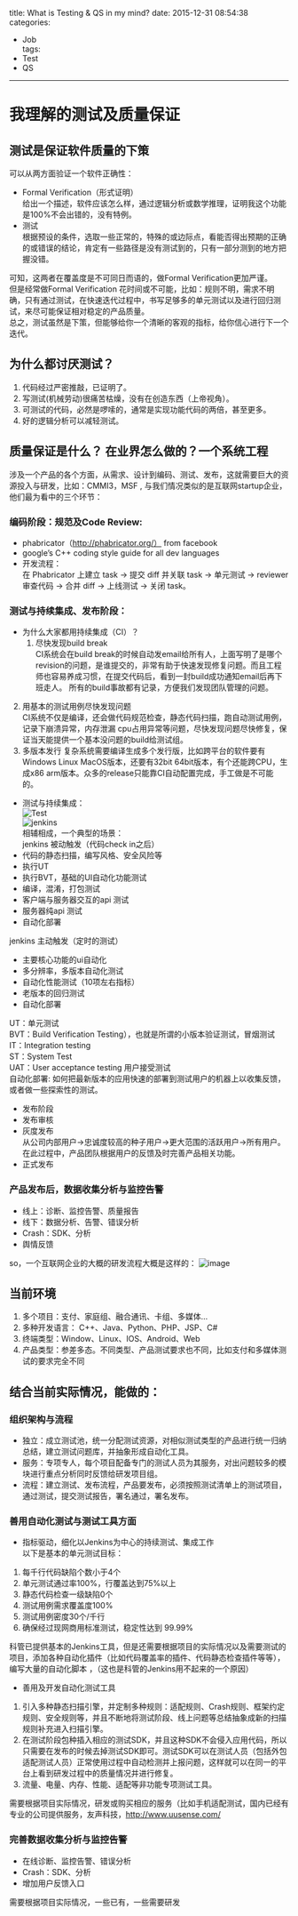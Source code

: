 title: What is Testing & QS in my mind?
date: 2015-12-31 08:54:38  
categories:  
- Job     
tags: 
- Test
- QS
---
<!-- toc -->

# 我理解的测试及质量保证
## 测试是保证软件质量的下策
可以从两方面验证一个软件正确性：
- Formal Verification（形式证明）  
给出一个描述，软件应该怎么样，通过逻辑分析或数学推理，证明我这个功能是100%不会出错的，没有特例。
- 测试  
根据预设的条件，选取一些正常的，特殊的或边际点，看能否得出预期的正确的或错误的结论，肯定有一些路径是没有测试到的，只有一部分测到的地方把握没错。

可知，这两者在覆盖度是不可同日而语的，做Formal Verification更加严谨。  
但是经常做Formal Verification 花时间或不可能，比如：规则不明，需求不明确，只有通过测试，在快速迭代过程中，书写足够多的单元测试以及进行回归测试，来尽可能保证相对稳定的产品质量。  
总之，测试虽然是下策，但能够给你一个清晰的客观的指标，给你信心进行下一个迭代。

 <!-- more --> 

## 为什么都讨厌测试？
1. 代码经过严密推敲，已证明了。
2. 写测试(机械劳动)很痛苦枯燥，没有在创造东西（上帝视角）。
3. 可测试的代码，必然是啰嗦的，通常是实现功能代码的两倍，甚至更多。
4. 好的逻辑分析可以减轻测试。  

## 质量保证是什么？ 在业界怎么做的？一个系统工程  
涉及一个产品的各个方面，从需求、设计到编码、测试、发布，这就需要巨大的资源投入与研发，比如：CMMI3，MSF , 与我们情况类似的是互联网startup企业，他们最为看中的三个环节：  
### 编码阶段：规范及Code Review:
 - phabricator（http://phabricator.org/） from facebook  
 - google’s C++ coding style guide for all dev languages  
 - 开发流程：  
  在 Phabricator 上建立 task -> 提交 diff 并关联 task -> 单元测试 -> reviewer 审查代码 -> 合并 diff -> 上线测试 -> 关闭 task。  

### 测试与持续集成、发布阶段：  
 - 为什么大家都用持续集成（CI）？  
   1. 尽快发现build break  
CI系统会在build break的时候自动发email给所有人，上面写明了是哪个revision的问题，是谁提交的，非常有助于快速发现修复问题。而且工程师也容易养成习惯，在提交代码后，看到一封build成功通知email后再下班走人。
所有的build事故都有记录，方便我们发现团队管理的问题。
  2. 用基本的测试用例尽快发现问题  
     CI系统不仅是编译，还会做代码规范检查，静态代码扫描，跑自动测试用例，记录下崩溃异常，内存泄漏 cpu占用异常等问题，尽快发现问题尽快修复，保证当天能提供一个基本没问题的build给测试组。
  3. 多版本发行
     复杂系统需要编译生成多个发行版，比如跨平台的软件要有 Windows Linux MacOS版本，还要有32bit 64bit版本，有个还能跨CPU，生成x86 arm版本。众多的release只能靠CI自动配置完成，手工做是不可能的。

 - 测试与持续集成：  
 ![Test](https://raw.githubusercontent.com/geoxing/photos/master/test.png)  
 ![jenkins](https://raw.githubusercontent.com/geoxing/photos/master/jenkins.png)  
 相辅相成，一个典型的场景：  
 jenkins 被动触发（代码check in之后）
  - 代码的静态扫描，编写风格、安全风险等  
  - 执行UT
  - 执行BVT，基础的UI自动化功能测试
  - 编译，混淆，打包测试
  - 客户端与服务器交互的api 测试
  - 服务器纯api 测试
  - 自动化部署

 jenkins 主动触发（定时的测试）
  - 主要核心功能的ui自动化
  - 多分辨率，多版本自动化测试
  - 自动化性能测试（10项左右指标）
  - 老版本的回归测试
  - 自动化部署
  
  UT：单元测试  
  BVT：Build Verification Testing），也就是所谓的小版本验证测试，冒烟测试  
  IT：Integration testing  
  ST：System Test  
  UAT：User acceptance testing 用户接受测试  
  自动化部署: 如何把最新版本的应用快速的部署到测试用户的机器上以收集反馈，或者做一些探索性的测试。
  
 - 发布阶段  
  - 发布审核
  - 灰度发布  
   从公司内部用户->忠诚度较高的种子用户->更大范围的活跃用户->所有用户。在此过程中，产品团队根据用户的反馈及时完善产品相关功能。
  - 正式发布  
  
### 产品发布后，数据收集分析与监控告警
 - 线上：诊断、监控告警、质量报告
 - 线下：数据分析、告警、错误分析
 - Crash：SDK、分析
 - 舆情反馈
 
so，一个互联网企业的大概的研发流程大概是这样的： 
![image](https://raw.githubusercontent.com/geoxing/photos/master/ci2d.png) 

## 当前环境
1. 多个项目：支付、家庭组、融合通讯、卡组、多媒体...
2. 多种开发语言： C++、Java、Python、PHP、JSP、C#
3. 终端类型：Window、Linux、IOS、Android、Web
4. 产品类型：参差多态。不同类型、产品测试要求也不同，比如支付和多媒体测试的要求完全不同
   
## 结合当前实际情况，能做的：  
### 组织架构与流程  
- 独立：成立测试池，统一分配测试资源，对相似测试类型的产品进行统一归纳总结，建立测试问题库，并抽象形成自动化工具。
- 服务：专项专人，每个项目配备专门的测试人员为其服务，对出问题较多的模块进行重点分析同时反馈给研发项目组。
- 流程：建立测试、发布流程，产品要发布，必须按照测试清单上的测试项目，通过测试，提交测试报告，署名通过，署名发布。
 
### 善用自动化测试与测试工具方面
- 指标驱动，细化以Jenkins为中心的持续测试、集成工作  
以下是基本的单元测试目标：
 1. 每千行代码缺陷个数小于4个
 2. 单元测试通过率100%，行覆盖达到75%以上
 3. 静态代码检查一级缺陷0个
 4. 测试用例需求覆盖度100%
 5. 测试用例密度30个/千行  
 6. 确保经过现网商用标准测试，稳定性达到 99.99%

 科管已提供基本的Jenkins工具，但是还需要根据项目的实际情况以及需要测试的项目，添加各种自动化插件（比如代码覆盖率的插件、代码静态检查插件等等），编写大量的自动化脚本 ，（这也是科管的Jenkins用不起来的一个原因）

- 善用及开发自动化测试工具
 1. 引入多种静态扫描引擎，并定制多种规则：适配规则、Crash规则、框架约定规则、安全规则等，并且不断地将测试阶段、线上问题等总结抽象成新的扫描规则补充进入扫描引擎。
 2. 在测试阶段包种插入相应的测试SDK，并且这种SDK不会侵入应用代码，所以只需要在发布的时候去掉测试SDK即可。测试SDK可以在测试人员（包括外包适配测试人员）正常使用过程中自动检测并上报问题，这样就可以在同一的平台上看到研发过程中的质量情况并进行修复。
 3. 流量、电量、内存、性能、适配等非功能专项测试工具。

 需要根据项目实际情况，研发或购买相应的服务（比如手机适配测试，国内已经有专业的公司提供服务，友声科技，http://www.uusense.com/

### 完善数据收集分析与监控告警
- 在线诊断、监控告警、错误分析
- Crash：SDK、分析
- 增加用户反馈入口  

 需要根据项目实际情况，一些已有，一些需要研发
